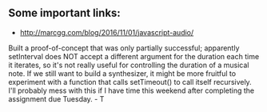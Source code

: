 ## Some important links:

* http://marcgg.com/blog/2016/11/01/javascript-audio/

Built a proof-of-concept that was only partially successful; apparently setInterval does NOT accept a different argument for the duration each time it iterates, so it's not really useful for controlling the duration of a musical note. If we still want to build a synthesizer, it might be more fruitful to experiment with a function that calls setTimeout() to call itself recursively. I'll probably mess with this if I have time this weekend after completing the assignment due Tuesday. - T